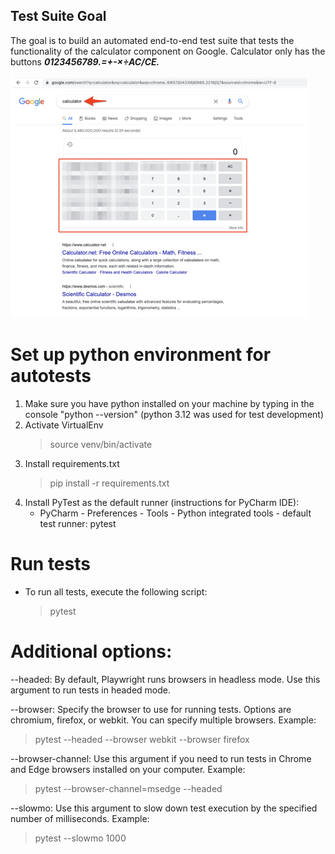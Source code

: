 ## Test Suite Goal
The goal is to build an automated end-to-end test suite that tests the functionality of the calculator component on Google. 
Calculator only has the buttons **_0123456789.=+-×÷AC/CE._**

![img.png](img.png)

# Set up python environment for autotests
1. Make sure you have python installed on your machine by typing in the console "python --version" 
   (python 3.12 was used for test development)
2. Activate VirtualEnv 
   > source venv/bin/activate
3. Install requirements.txt
   > pip install -r requirements.txt
4. Install PyTest as the default runner (instructions for PyCharm IDE):
   - PyCharm - Preferences - Tools - Python integrated tools - default test runner: pytest

# Run tests
- To run all tests, execute the following script:
  > pytest

# Additional options:

--headed: By default, Playwright runs browsers in headless mode. Use this argument to run tests in headed mode.

--browser: Specify the browser to use for running tests. Options are chromium, firefox, or webkit. You can specify multiple browsers.
  Example:
  > pytest --headed --browser webkit --browser firefox

--browser-channel: Use this argument if you need to run tests in Chrome and Edge browsers installed on your computer.
  Example:
  > pytest --browser-channel=msedge --headed

--slowmo: Use this argument to slow down test execution by the specified number of milliseconds.
  Example:
  > pytest --slowmo 1000